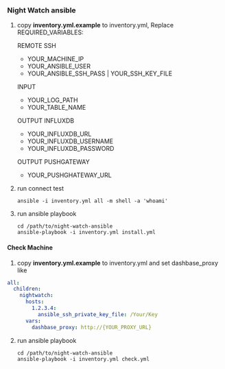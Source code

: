 ### Night Watch ansible

1. copy **inventory.yml.example** to inventory.yml, Replace REQUIRED_VARIABLES:

    REMOTE SSH  
    - YOUR_MACHINE_IP
    - YOUR_ANSIBLE_USER
    - YOUR_ANSIBLE_SSH_PASS | YOUR_SSH_KEY_FILE
    
    INPUT
    - YOUR_LOG_PATH
    - YOUR_TABLE_NAME
    
    OUTPUT INFLUXDB
    - YOUR_INFLUXDB_URL
    - YOUR_INFLUXDB_USERNAME
    - YOUR_INFLUXDB_PASSWORD
    
    OUTPUT PUSHGATEWAY
    - YOUR_PUSHGHATEWAY_URL

2. run connect test

    ``` 
    ansible -i inventory.yml all -m shell -a 'whoami'
    ```

3. run ansible playbook

   ```
   cd /path/to/night-watch-ansible
   ansible-playbook -i inventory.yml install.yml
   ```


#### Check Machine

1. copy **inventory.yml.example** to inventory.yml and set dashbase_proxy
like
```yaml
all:
  children:
    nightwatch:
      hosts:
        1.2.3.4:
          ansible_ssh_private_key_file: /Your/Key
      vars:
        dashbase_proxy: http://{YOUR_PROXY_URL}
```

2. run ansible playbook

   ```
   cd /path/to/night-watch-ansible
   ansible-playbook -i inventory.yml check.yml
   ```


